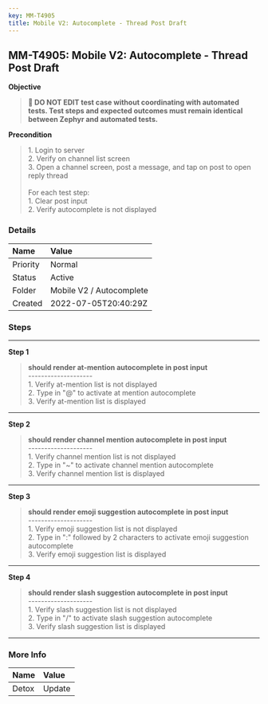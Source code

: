 ```yaml
---
key: MM-T4905
title: Mobile V2: Autocomplete - Thread Post Draft
---
```


## MM-T4905: Mobile V2: Autocomplete - Thread Post Draft

**Objective**

> <article><strong>🛑 DO NOT EDIT test case without coordinating with automated tests. Test steps and expected outcomes must remain identical between Zephyr and automated tests.</strong></article>

**Precondition**

> <article>1. Login to server<br />2. Verify on channel list screen<br />3. Open a channel screen, post a message, and tap on post to open reply thread<br /><br />For each test step:<br />1. Clear post input<br />2. Verify autocomplete is not displayed</article>

### Details

| Name     | Value                    |
| :------- | :----------------------- |
| Priority | Normal                   |
| Status   | Active                   |
| Folder   | Mobile V2 / Autocomplete |
| Created  | 2022-07-05T20:40:29Z     |

### Steps

<hr/>

**Step 1**

> <article><strong>should render at-mention autocomplete in post input</strong><br />--------------------<br />1. Verify at-mention list is not displayed<br />2. Type in "@" to activate at mention autocomplete<br />3. Verify at-mention list is displayed</article>

<hr/>

**Step 2**

> <article><strong>should render channel mention autocomplete in post input</strong><br />--------------------<br />1. Verify channel mention list is not displayed<br />2. Type in "~" to activate channel mention autocomplete<br />3. Verify channel mention list is displayed</article>

<hr/>

**Step 3**

> <article><strong>should render emoji suggestion autocomplete in post input</strong><br />--------------------<br />1. Verify emoji suggestion list is not displayed<br />2. Type in ":" followed by 2 characters to activate emoji suggestion autocomplete<br />3. Verify emoji suggestion list is displayed</article>

<hr/>

**Step 4**

> <article><strong>should render slash suggestion autocomplete in post input</strong><br />--------------------<br />1. Verify slash suggestion list is not displayed<br />2. Type in "/" to activate slash suggestion autocomplete<br />3. Verify slash suggestion list is displayed</article>

<hr/>

### More Info

| Name  | Value  |
| :---- | :----- |
| Detox | Update |
